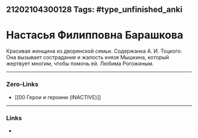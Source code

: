 21202104300128
Tags: #type_unfinished_anki 
---
# Настасья Филипповна Барашкова 

  Красивая женщина из дворянской семьи. Содержанка А. И. Тоцкого. Она вызывает сострадание и жалость князя Мышкина, который жертвует многим, чтобы помочь ей. Любима Рогожиным.

---
### Zero-Links
- [[00 Герои и героини (INACTIVE)]]
---
### Links
-